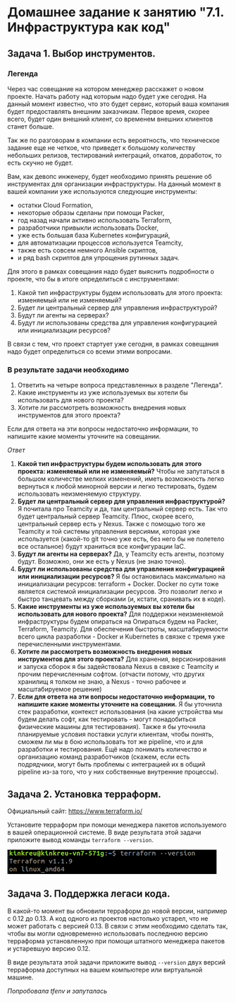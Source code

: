 # Домашнее задание к занятию "7.1. Инфраструктура как код"

## Задача 1. Выбор инструментов. 
 
### Легенда
 
Через час совещание на котором менеджер расскажет о новом проекте. Начать работу над которым надо 
будет уже сегодня. 
На данный момент известно, что это будет сервис, который ваша компания будет предоставлять внешним заказчикам.
Первое время, скорее всего, будет один внешний клиент, со временем внешних клиентов станет больше.

Так же по разговорам в компании есть вероятность, что техническое задание еще не четкое, что приведет к большому
количеству небольших релизов, тестирований интеграций, откатов, доработок, то есть скучно не будет.  
   
Вам, как девопс инженеру, будет необходимо принять решение об инструментах для организации инфраструктуры.
На данный момент в вашей компании уже используются следующие инструменты: 
- остатки Сloud Formation, 
- некоторые образы сделаны при помощи Packer,
- год назад начали активно использовать Terraform, 
- разработчики привыкли использовать Docker, 
- уже есть большая база Kubernetes конфигураций, 
- для автоматизации процессов используется Teamcity, 
- также есть совсем немного Ansible скриптов, 
- и ряд bash скриптов для упрощения рутинных задач.  

Для этого в рамках совещания надо будет выяснить подробности о проекте, что бы в итоге определиться с инструментами:

1. Какой тип инфраструктуры будем использовать для этого проекта: изменяемый или не изменяемый?
1. Будет ли центральный сервер для управления инфраструктурой?
1. Будут ли агенты на серверах?
1. Будут ли использованы средства для управления конфигурацией или инициализации ресурсов? 
 
В связи с тем, что проект стартует уже сегодня, в рамках совещания надо будет определиться со всеми этими вопросами.

### В результате задачи необходимо

1. Ответить на четыре вопроса представленных в разделе "Легенда". 
1. Какие инструменты из уже используемых вы хотели бы использовать для нового проекта? 
1. Хотите ли рассмотреть возможность внедрения новых инструментов для этого проекта? 

Если для ответа на эти вопросы недостаточно информации, то напишите какие моменты уточните на совещании.

*Ответ*

1. **Какой тип инфраструктуры будем использовать для этого проекта: изменяемый или не изменяемый?** Чтобы не запутаться в большом количестве мелких изменений, иметь возможность легко вернуться к любой минорной версии и легко тестировать, будем использовать неизменяемую структуру.
2. **Будет ли центральный сервер для управления инфраструктурой?** Я почитала про Teamcity и да, там центральный сервер есть. Так что будет центральный сервер Teamcity. Плюс, скорее всего, центральный сервер есть у Nexus. Также с помощью того же Teamcity и той системы управления версиями, которая уже используется (какой-то git точно уже есть, без него бы не полетело все остальное) будут храниться все конфигурации IaC.
3. **Будут ли агенты на серверах?** Да, у Teamcity есть агенты, поэтому будут. Возможно, они же есть у Nexus (не знаю точно).
4. **Будут ли использованы средства для управления конфигурацией или инициализации ресурсов?** Я бы остановилась максимально на инициализации ресурсов: terraform + Docker. Docker по сути тоже является системой инициализации ресурсов. Это позволит легко и быстро танцевать между сборками (и, кстати, сранивать их в коде).
5. **Какие инструменты из уже используемых вы хотели бы использовать для нового проекта?** Для поддержки неизменяемой инфраструктуры будем опираться на  Опираться будем на Packer, Terraform, Teamcity. Для обеспечения быстроты, масштабируемости всего цикла разработки - Docker и Kubernetes в связке с тремя уже перечисленными инструментами.
6. **Хотите ли рассмотреть возможность внедрения новых инструментов для этого проекта?** Для хранения, версионирования и запуска сборок я бы задействовала Nexus в связке с Teamcity и прочим перечисленным софтом. (отчасти потому, что других хранилищ я толком не знаю, а Nexus - точно рабочее и масштабируемое решение)
7. **Если для ответа на эти вопросы недостаточно информации, то напишите какие моменты уточните на совещании.** Я бы уточнила стек разработки, контекст использования (на какие устройства мы будем делать софт, как тестировать - могут понадобиться физические машины для тестирования). Также я бы уточнила планируемые условия поставки услуги клиентам, чтобы понять, сможем ли мы в бою использовать тот же pipeline, что и для разработки и тестирования. Ещё надо понимать количество и организацию команд разработчиков (скажем, если есть подрядчики, могут быть проблемы с интеграцией их в общий pipeline из-за того, что у них собственные внутренние процессы).


## Задача 2. Установка терраформ. 

Официальный сайт: https://www.terraform.io/

Установите терраформ при помощи менеджера пакетов используемого в вашей операционной системе.
В виде результата этой задачи приложите вывод команды `terraform --version`.

![](7.1.1.png)

## Задача 3. Поддержка легаси кода. 

В какой-то момент вы обновили терраформ до новой версии, например с 0.12 до 0.13. 
А код одного из проектов настолько устарел, что не может работать с версией 0.13. 
В связи с этим необходимо сделать так, чтобы вы могли одновременно использовать последнюю версию терраформа установленную при помощи
штатного менеджера пакетов и устаревшую версию 0.12. 

В виде результата этой задачи приложите вывод `--version` двух версий терраформа доступных на вашем компьютере 
или виртуальной машине.

*Попробовала tfenv и запуталась*